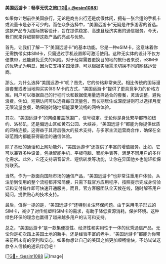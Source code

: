 **美国远游卡：畅享无忧之旅[[TG💪+ @esim1088](https://t.me/s/esim1088)]**

如果你计划前往美国旅行，无论是商务出行还是度假休闲，拥有一张合适的手机卡或流量卡是必不可少的。而在众多选择中，“美国远游卡”无疑是许多游客的首选。这款产品专为国际旅客设计，旨在提供稳定、高速且经济实惠的通信服务。今天，我们就来详细聊聊这款产品的亮点与优势。

首先，让我们了解一下“美国远游卡”的基本功能。它是一种eSIM卡，这意味着你无需携带实体SIM卡，只需通过手机设置即可激活使用。这种无实体的设计不仅方便携带，还能避免丢失的风险。对于经常需要更换目的地的旅行者来说，eSIM卡的优势尤为明显，因为它支持多国漫游，可以根据实际需求切换不同的网络运营商。

那么，为什么选择“美国远游卡”呢？首先，它的价格非常亲民。相比传统的国际漫游套餐或者当地购买实体SIM卡的方式，“美国远游卡”提供了更具竞争力的价格方案。用户可以根据自己的行程时长和数据使用量选择适合的套餐，灵活调整，避免浪费。例如，短期访问可以选择每日流量包，而长期居住或深度游则可以选择月度无限流量套餐，确保随时随地都能享受流畅的网络体验。

其次，“美国远游卡”的网络覆盖范围广，信号稳定。无论你是身处繁华都市如纽约、洛杉矶，还是偏远山区如黄石公园、大峡谷，“美国远游卡”都能为你提供优质的网络连接。这得益于其背后强大的技术支持，与多家主流运营商合作，确保在全球范围内都能获得最佳的通信体验。

除了基础的通话和上网功能外，“美国远游卡”还提供了丰富的增值服务。比如，它可以兼容多种设备，包括智能手机、平板电脑、智能手表等，满足不同用户的多样化需求。此外，它还支持语音留言、短信转发等功能，让你在异国他乡也能轻松保持联系。

当然，作为一款面向国际市场的通信产品，“美国远游卡”也非常注重用户体验。从注册到使用的整个流程都非常简便，只需下载官方应用程序，按照提示完成身份验证和支付操作即可快速开通服务。而且，官方客服团队全天候在线，随时解答用户疑问，提供贴心的技术支持。

最后，值得一提的是，“美国远游卡”还特别关注环保问题。由于采用电子形式的SIM卡，减少了对传统塑料SIM卡的需求，有助于降低资源消耗，保护环境。这种绿色环保的理念也赢得了越来越多用户的认可和支持。

总之，“美国远游卡”是一款集便捷性、经济性和实用性于一体的优秀通信产品。无论你是初次踏上美国土地的新手，还是经验丰富的老手，“美国远游卡”都能为你带来前所未有的便利和安心。如果你想让自己的美国之旅更加顺畅愉快，不妨试试这款令人信赖的通讯伴侣吧！

[[TG💪+ @esim1088](https://t.me/s/esim1088) ![Image](https://i.postimg.cc/4NQfJmqS/Snipaste-2025-05-13-00-14-12.png)]